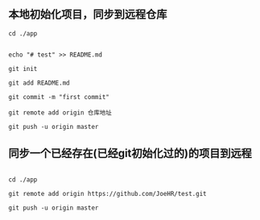 <!--
 * @Author: rh
 * @Date: 2020-06-09 09:41:01
 * @LastEditTime: 2020-06-09 09:45:37
 * @LastEditors: rh
 * @Description: 命名规范
 * @变量: - 小驼峰式命名法（前缀应当是名词）
 * @常量: - 全大写（使用大写字母和下划线来组合命名，下划线用以分割单词）
 * @函数:  - 小驼峰式命名法（前缀应当为动词）
 * @这不是一个 bug，这只是一个未列出来的特性
--> 

## 本地初始化项目，同步到远程仓库

```
cd ./app


echo "# test" >> README.md

git init

git add README.md

git commit -m "first commit"

git remote add origin 仓库地址

git push -u origin master

```

## 同步一个已经存在(已经git初始化过的)的项目到远程

```

cd ./app

git remote add origin https://github.com/JoeHR/test.git

git push -u origin master

```